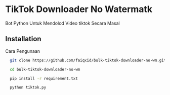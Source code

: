 # TikTok Downloader No Watermatk

Bot Python Untuk Mendolod Video tiktok Secara Masal 


## Installation

Cara Pengunaan


```bash
  git clone https://github.com/faiqxid/bulk-tiktok-downloader-no-wm.git
```
```bash
  cd bulk-tiktok-downloader-no-wm
```
```bash
  pip install -r requirement.txt
```
```bash
  python tiktok.py
```
    
